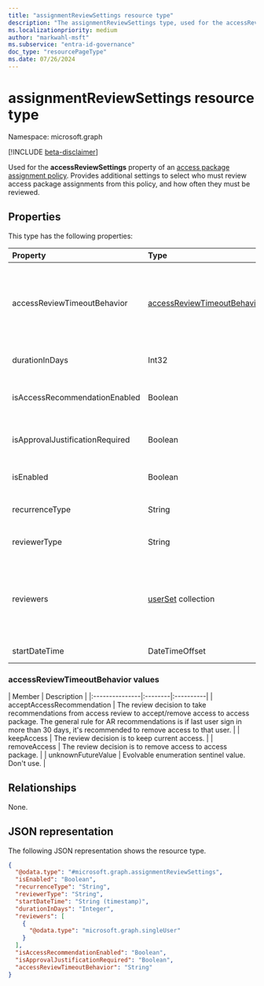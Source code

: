 ```yaml
---
title: "assignmentReviewSettings resource type"
description: "The assignmentReviewSettings type, used for the accessReviewSettings property of an access package assignment policy, provides additional settings to select who must review access package assignments from this policy, and how often they must be reviewed."
ms.localizationpriority: medium
author: "markwahl-msft"
ms.subservice: "entra-id-governance"
doc_type: "resourcePageType"
ms.date: 07/26/2024
---
```


# assignmentReviewSettings resource type

Namespace: microsoft.graph

[!INCLUDE [beta-disclaimer](../../includes/beta-disclaimer.md)]

Used for the **accessReviewSettings** property of an [access package assignment policy](accesspackageassignmentpolicy.md). Provides additional settings to select who must review access package assignments from this policy, and how often they must be reviewed.  

## Properties

This type has the following properties:

| Property                     | Type                      | Description |
| :--------------------------- | :------------------------ | :---------- |
| accessReviewTimeoutBehavior | [accessReviewTimeoutBehavior](#accessreviewtimeoutbehavior-values) | The default decision to apply if the request isn't reviewed within the period specified in **durationInDays**. The possible values are: `acceptAccessRecommendation`, `keepAccess`, `removeAccess`, and `unknownFutureValue`. |
| durationInDays | Int32 | The number of days within which reviewers should provide input.|
| isAccessRecommendationEnabled | Boolean | Specifies whether to display recommendations to the reviewer. The default value is `true` |
| isApprovalJustificationRequired | Boolean | Specifies whether the reviewer must provide justification for the approval. The default value is `true`. |
| isEnabled| Boolean | If true, access reviews are required for assignments from this policy. |
| recurrenceType | String | The interval for recurrence, such as `monthly` or `quarterly`. |
| reviewerType | String | Who should be asked to do the review, either `Self`, `Reviewers` or `Manager`. |
| reviewers | [userSet](userset.md) collection | If the reviewerType is `Reviewers`, this collection specifies the users who will be reviewers, either by ID or as members of a group, using a collection of [singleUser](singleuser.md) and [groupMembers](groupmembers.md). |
| startDateTime | DateTimeOffset | When the first review should start. |

### accessReviewTimeoutBehavior values

| Member | Description |
|:---------------|:--------|:----------|
| acceptAccessRecommendation | The review decision to take recommendations from access review to accept/remove access to access package. The general rule for AR recommendations is if last user sign in more than 30 days, it's recommended to remove access to that user. |
| keepAccess | The review decision is to keep current access. |
| removeAccess | The review decision is to remove access to access package. |
| unknownFutureValue | Evolvable enumeration sentinel value. Don't use. |

## Relationships

None.

## JSON representation

The following JSON representation shows the resource type.
<!-- {
  "blockType": "resource",
  "@odata.type": "microsoft.graph.assignmentReviewSettings"
}
-->
``` json
{
  "@odata.type": "#microsoft.graph.assignmentReviewSettings",
  "isEnabled": "Boolean",
  "recurrenceType": "String",
  "reviewerType": "String",
  "startDateTime": "String (timestamp)",
  "durationInDays": "Integer",
  "reviewers": [
    {
      "@odata.type": "microsoft.graph.singleUser"
    }
  ],
  "isAccessRecommendationEnabled": "Boolean",
  "isApprovalJustificationRequired": "Boolean",
  "accessReviewTimeoutBehavior": "String"
}
```


